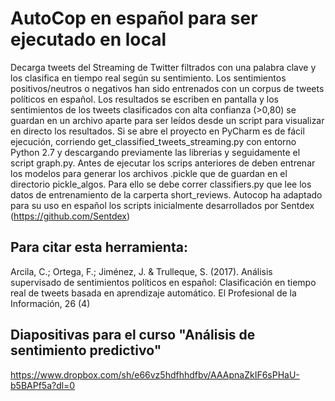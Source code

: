 # AutoCop en español para ser ejecutado en local
Decarga tweets del Streaming de Twitter filtrados con una palabra clave y los clasifica en tiempo real según su sentimiento. Los sentimientos positivos/neutros o negativos han sido entrenados con un corpus de tweets políticos en español. Los resultados se escriben en pantalla y los sentimientos de los tweets clasificados con alta confianza (>0,80) se guardan en un archivo aparte para ser leídos desde un script para visualizar en directo los resultados. Si se abre el proyecto en PyCharm es de fácil ejecución, corriendo get_classified_tweets_streaming.py con entorno Python 2.7 y descargando previamente las librerias y seguidamente el script graph.py. 
Antes de ejecutar los scrips anteriores de deben entrenar los modelos para generar los archivos .pickle que de guardan en el directorio pickle_algos. Para ello se debe correr classifiers.py que lee los datos de entrenamiento de la carperta short_reviews. Autocop ha adaptado para su uso en español los scripts inicialmente desarrollados por Sentdex (https://github.com/Sentdex)

## Para citar esta herramienta:

Arcila, C.; Ortega, F.; Jiménez, J. & Trulleque, S. (2017). Análisis supervisado de sentimientos políticos en español: Clasificación en tiempo real de tweets basada en aprendizaje automático.  El Profesional de la Información, 26 (4)

## Diapositivas para el curso "Análisis de sentimiento predictivo"

https://www.dropbox.com/sh/e66vz5hdfhhdfbv/AAApnaZkIF6sPHaU-b5BAPf5a?dl=0
